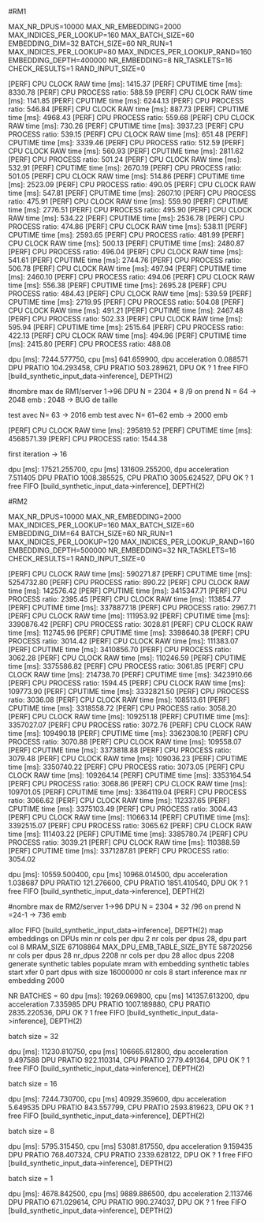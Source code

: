 #RM1

MAX_NR_DPUS=10000
MAX_NR_EMBEDDING=2000
MAX_INDICES_PER_LOOKUP=160
MAX_BATCH_SIZE=60
EMBEDDING_DIM=32
BATCH_SIZE=60
NR_RUN=1
MAX_INDICES_PER_LOOKUP=80
MAX_INDICES_PER_LOOKUP_RAND=160
EMBEDDING_DEPTH=400000
NR_EMBEDDING=8
NR_TASKLETS=16
CHECK_RESULTS=1
RAND_INPUT_SIZE=0


[PERF] CPU CLOCK RAW time [ms]: 1415.37
[PERF] CPUTIME time [ms]: 8330.78
[PERF] CPU PROCESS ratio: 588.59
[PERF] CPU CLOCK RAW time [ms]: 1141.85
[PERF] CPUTIME time [ms]: 6244.13
[PERF] CPU PROCESS ratio: 546.84
[PERF] CPU CLOCK RAW time [ms]: 887.73
[PERF] CPUTIME time [ms]: 4968.43
[PERF] CPU PROCESS ratio: 559.68
[PERF] CPU CLOCK RAW time [ms]: 730.26
[PERF] CPUTIME time [ms]: 3937.23
[PERF] CPU PROCESS ratio: 539.15
[PERF] CPU CLOCK RAW time [ms]: 651.48
[PERF] CPUTIME time [ms]: 3339.46
[PERF] CPU PROCESS ratio: 512.59
[PERF] CPU CLOCK RAW time [ms]: 560.93
[PERF] CPUTIME time [ms]: 2811.62
[PERF] CPU PROCESS ratio: 501.24
[PERF] CPU CLOCK RAW time [ms]: 532.91
[PERF] CPUTIME time [ms]: 2670.19
[PERF] CPU PROCESS ratio: 501.05
[PERF] CPU CLOCK RAW time [ms]: 514.86
[PERF] CPUTIME time [ms]: 2523.09
[PERF] CPU PROCESS ratio: 490.05
[PERF] CPU CLOCK RAW time [ms]: 547.81
[PERF] CPUTIME time [ms]: 2607.10
[PERF] CPU PROCESS ratio: 475.91
[PERF] CPU CLOCK RAW time [ms]: 559.90
[PERF] CPUTIME time [ms]: 2776.51
[PERF] CPU PROCESS ratio: 495.90
[PERF] CPU CLOCK RAW time [ms]: 534.22
[PERF] CPUTIME time [ms]: 2536.78
[PERF] CPU PROCESS ratio: 474.86
[PERF] CPU CLOCK RAW time [ms]: 538.11
[PERF] CPUTIME time [ms]: 2593.65
[PERF] CPU PROCESS ratio: 481.99
[PERF] CPU CLOCK RAW time [ms]: 500.13
[PERF] CPUTIME time [ms]: 2480.87
[PERF] CPU PROCESS ratio: 496.04
[PERF] CPU CLOCK RAW time [ms]: 541.61
[PERF] CPUTIME time [ms]: 2744.76
[PERF] CPU PROCESS ratio: 506.78
[PERF] CPU CLOCK RAW time [ms]: 497.94
[PERF] CPUTIME time [ms]: 2460.10
[PERF] CPU PROCESS ratio: 494.06
[PERF] CPU CLOCK RAW time [ms]: 556.38
[PERF] CPUTIME time [ms]: 2695.28
[PERF] CPU PROCESS ratio: 484.43
[PERF] CPU CLOCK RAW time [ms]: 539.59
[PERF] CPUTIME time [ms]: 2719.95
[PERF] CPU PROCESS ratio: 504.08
[PERF] CPU CLOCK RAW time [ms]: 491.21
[PERF] CPUTIME time [ms]: 2467.48
[PERF] CPU PROCESS ratio: 502.33
[PERF] CPU CLOCK RAW time [ms]: 595.94
[PERF] CPUTIME time [ms]: 2515.64
[PERF] CPU PROCESS ratio: 422.13
[PERF] CPU CLOCK RAW time [ms]: 494.96
[PERF] CPUTIME time [ms]: 2415.80
[PERF] CPU PROCESS ratio: 488.08


dpu [ms]: 7244.577750, cpu [ms] 641.659900, dpu acceleration 0.088571
 DPU PRATIO 104.293458, CPU PRATIO 503.289621, DPU OK ? 1 
free FIFO [build_synthetic_input_data->inference], DEPTH(2)

#nombre max de RM1/server 1->96 DPU
N = 2304 * 8 /9
on prend N = 64 -> 2048 emb  : 2048 -> BUG de taille

test avec N= 63 -> 2016 emb
test avec N= 61~62 emb -> 2000 emb


[PERF] CPU CLOCK RAW time [ms]: 295819.52
[PERF] CPUTIME time [ms]: 4568571.39
[PERF] CPU PROCESS ratio: 1544.38

first iteration -> 16

dpu [ms]: 17521.255700, cpu [ms] 131609.255200, dpu acceleration 7.511405
 DPU PRATIO 1008.385525, CPU PRATIO 3005.624527, DPU OK ? 1 
free FIFO [build_synthetic_input_data->inference], DEPTH(2)




#RM2

MAX_NR_DPUS=10000
MAX_NR_EMBEDDING=2000
MAX_INDICES_PER_LOOKUP=160
MAX_BATCH_SIZE=60
EMBEDDING_DIM=64
BATCH_SIZE=60
NR_RUN=1
MAX_INDICES_PER_LOOKUP=120
MAX_INDICES_PER_LOOKUP_RAND=160
EMBEDDING_DEPTH=500000
NR_EMBEDDING=32
NR_TASKLETS=16
CHECK_RESULTS=1
RAND_INPUT_SIZE=0

[PERF] CPU CLOCK RAW time [ms]: 590271.87
[PERF] CPUTIME time [ms]: 5254732.80
[PERF] CPU PROCESS ratio: 890.22
[PERF] CPU CLOCK RAW time [ms]: 142576.42
[PERF] CPUTIME time [ms]: 3415347.71
[PERF] CPU PROCESS ratio: 2395.45
[PERF] CPU CLOCK RAW time [ms]: 113854.77
[PERF] CPUTIME time [ms]: 3378877.18
[PERF] CPU PROCESS ratio: 2967.71
[PERF] CPU CLOCK RAW time [ms]: 111953.92
[PERF] CPUTIME time [ms]: 3390876.42
[PERF] CPU PROCESS ratio: 3028.81
[PERF] CPU CLOCK RAW time [ms]: 112745.96
[PERF] CPUTIME time [ms]: 3398640.38
[PERF] CPU PROCESS ratio: 3014.42
[PERF] CPU CLOCK RAW time [ms]: 111383.07
[PERF] CPUTIME time [ms]: 3410856.70
[PERF] CPU PROCESS ratio: 3062.28
[PERF] CPU CLOCK RAW time [ms]: 110246.59
[PERF] CPUTIME time [ms]: 3375586.82
[PERF] CPU PROCESS ratio: 3061.85
[PERF] CPU CLOCK RAW time [ms]: 214738.70
[PERF] CPUTIME time [ms]: 3423910.66
[PERF] CPU PROCESS ratio: 1594.45
[PERF] CPU CLOCK RAW time [ms]: 109773.90
[PERF] CPUTIME time [ms]: 3332821.50
[PERF] CPU PROCESS ratio: 3036.08
[PERF] CPU CLOCK RAW time [ms]: 108513.61
[PERF] CPUTIME time [ms]: 3318558.72
[PERF] CPU PROCESS ratio: 3058.20
[PERF] CPU CLOCK RAW time [ms]: 109251.18
[PERF] CPUTIME time [ms]: 3357027.07
[PERF] CPU PROCESS ratio: 3072.76
[PERF] CPU CLOCK RAW time [ms]: 109490.18
[PERF] CPUTIME time [ms]: 3362308.10
[PERF] CPU PROCESS ratio: 3070.88
[PERF] CPU CLOCK RAW time [ms]: 109558.07
[PERF] CPUTIME time [ms]: 3373818.88
[PERF] CPU PROCESS ratio: 3079.48
[PERF] CPU CLOCK RAW time [ms]: 109036.23
[PERF] CPUTIME time [ms]: 3350740.22
[PERF] CPU PROCESS ratio: 3073.05
[PERF] CPU CLOCK RAW time [ms]: 109264.14
[PERF] CPUTIME time [ms]: 3353164.54
[PERF] CPU PROCESS ratio: 3068.86
[PERF] CPU CLOCK RAW time [ms]: 109701.05
[PERF] CPUTIME time [ms]: 3364119.04
[PERF] CPU PROCESS ratio: 3066.62
[PERF] CPU CLOCK RAW time [ms]: 112337.65
[PERF] CPUTIME time [ms]: 3375103.49
[PERF] CPU PROCESS ratio: 3004.43
[PERF] CPU CLOCK RAW time [ms]: 110663.14
[PERF] CPUTIME time [ms]: 3392515.07
[PERF] CPU PROCESS ratio: 3065.62
[PERF] CPU CLOCK RAW time [ms]: 111403.22
[PERF] CPUTIME time [ms]: 3385780.74
[PERF] CPU PROCESS ratio: 3039.21
[PERF] CPU CLOCK RAW time [ms]: 110388.59
[PERF] CPUTIME time [ms]: 3371287.81
[PERF] CPU PROCESS ratio: 3054.02

dpu [ms]: 10559.500400, cpu [ms] 10968.014500, dpu acceleration 1.038687
 DPU PRATIO 121.276600, CPU PRATIO 1851.410540, DPU OK ? 1 
free FIFO [build_synthetic_input_data->inference], DEPTH(2)




#nombre max de RM2/server 1->96 DPU
N = 2304 * 32 /96
on prend N =24-1  -> 736 emb




alloc FIFO [build_synthetic_input_data->inference], DEPTH(2)
map embeddings on DPUs
min nr cols per dpu 2
nr cols per dpus 28, dpu part col 8
MRAM_SIZE 67108864 MAX_DPU_EMB_TABLE_SIZE_BYTE 58720256 nr cols per dpus 28
nr_dpus 2208
nr cols per dpu 28
alloc dpus 2208
generate synthetic tables
populate mram with embedding synthetic tables
start xfer 0 part dpus with size 16000000 nr cols 8
start inference
max nr embedding 2000


NR BATCHES = 60
dpu [ms]: 19269.069800, cpu [ms] 141357.613200, dpu acceleration 7.335985
 DPU PRATIO 1007.189880, CPU PRATIO 2835.220536, DPU OK ? 1 
free FIFO [build_synthetic_input_data->inference], DEPTH(2)


batch size = 32 

dpu [ms]: 11230.810750, cpu [ms] 106665.612800, dpu acceleration 9.497588
 DPU PRATIO 922.110314, CPU PRATIO 2779.491364, DPU OK ? 1 
free FIFO [build_synthetic_input_data->inference], DEPTH(2)

batch size = 16


dpu [ms]: 7244.730700, cpu [ms] 40929.359600, dpu acceleration 5.649535
 DPU PRATIO 843.557799, CPU PRATIO 2593.819623, DPU OK ? 1 
free FIFO [build_synthetic_input_data->inference], DEPTH(2)


batch size = 8 

dpu [ms]: 5795.315450, cpu [ms] 53081.817550, dpu acceleration 9.159435
 DPU PRATIO 768.407324, CPU PRATIO 2339.628122, DPU OK ? 1 
free FIFO [build_synthetic_input_data->inference], DEPTH(2)

batch size = 1

dpu [ms]: 4678.842500, cpu [ms] 9889.886500, dpu acceleration 2.113746
 DPU PRATIO 671.029614, CPU PRATIO 990.274037, DPU OK ? 1 
free FIFO [build_synthetic_input_data->inference], DEPTH(2)

